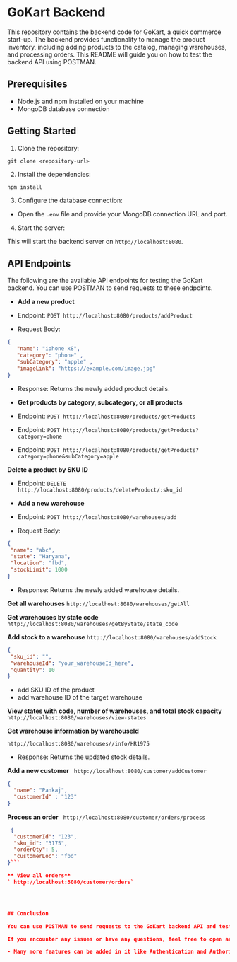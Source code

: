 # GoKart Backend

This repository contains the backend code for GoKart, a quick commerce start-up. The backend provides functionality to manage the product inventory, including adding products to the catalog, managing warehouses, and processing orders. This README will guide you on how to test the backend API using POSTMAN.

## Prerequisites

- Node.js and npm installed on your machine
- MongoDB database connection

## Getting Started

1. Clone the repository:
```
git clone <repository-url>
```

2. Install the dependencies:
```
npm install
```


3. Configure the database connection:

- Open the `.env` file and provide your MongoDB connection URL and port.

4. Start the server:

This will start the backend server on `http://localhost:8080`.

## API Endpoints

The following are the available API endpoints for testing the GoKart backend. You can use POSTMAN to send requests to these endpoints.

- **Add a new product**

- Endpoint: `POST http://localhost:8080/products/addProduct`
- Request Body:
 ```json
{
    "name": "iphone x8",
    "category": "phone" ,
    "subCategory": "apple" ,
    "imageLink": "https://example.com/image.jpg"
}
 ```
- Response: Returns the newly added product details.

- **Get products by category, subcategory, or all products**

- Endpoint: `POST http://localhost:8080/products/getProducts`
- Endpoint: `POST http://localhost:8080/products/getProducts?category=phone`
- Endpoint: `POST http://localhost:8080/products/getProducts?category=phone&subCategory=apple`

**Delete a product by SKU ID**

- Endpoint: `DELETE http://localhost:8080/products/deleteProduct/:sku_id`

- **Add a new warehouse**

- Endpoint: `POST http://localhost:8080/warehouses/add`
- Request Body:
 ```json
 {
  "name": "abc",
  "state": "Haryana",
  "location": "fbd",
  "stockLimit": 1000
}
 ```
- Response: Returns the newly added warehouse details.

**Get all warehouses**
`http://localhost:8080/warehouses/getAll`

**Get warehouses by state code**
`http://localhost:8080/warehouses/getByState/state_code`

**Add stock to a warehouse**
`http://localhost:8080/warehouses/addStock`
 ```json
{
  "sku_id": "",
  "warehouseId": "your_warehouseId_here",
  "quantity": 10
}
```
- add SKU ID of the product
- add warehouse ID of the target warehouse

**View states with code, number of warehouses, and total stock capacity**
`http://localhost:8080/warehouses/view-states`

**Get warehouse information by warehouseId**

`http://localhost:8080/warehouses//info/HR1975`

- Response: Returns the updated stock details.

**Add a new customer**
` http://localhost:8080/customer/addCustomer`
  ```json
{
    "name": "Pankaj",
    "customerId" : "123"
}
```
**Process an order**
` http://localhost:8080/customer/orders/process`
```json
 {
  "customerId": "123",
  "sku_id": "3175",
  "orderQty": 5,
  "customerLoc": "fbd"
}```

** View all orders**
` http://localhost:8080/customer/orders`




## Conclusion

You can use POSTMAN to send requests to the GoKart backend API and test the different endpoints for managing the product inventory. Refer to the API documentation above for the request formats and response structures.

If you encounter any issues or have any questions, feel free to open an issue in this repository.

- Many more features can be added in it like Authentication and Authorization feature etc.
